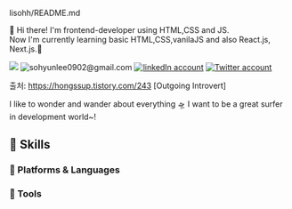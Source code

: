 lisohh/README.md

<!--
**lisohh/lisohh** is a ✨ _special_ ✨ repository because its `README.md` (this file) appears on your GitHub profile.

Here are some ideas to get you started:

- 🔭 I’m currently working on ...
- 🌱 I’m currently learning ...
- 👯 I’m looking to collaborate on ...
- 🤔 I’m looking for help with ...
- 💬 Ask me about ...
- 📫 How to reach me: ...
- 😄 Pronouns: ...
- ⚡ Fun fact: ...
-->

👋 Hi there! I'm frontend-developer using HTML,CSS and JS.<br>
Now I'm currently learning basic HTML,CSS,vanilaJS and also React.js, Next.js.🌱

<a href="https://lisohh-blog-lisohh.vercel.app/"><img src="https://img.shields.io/badge/-%E2%9D%8B%20blogs-brightgreen"/></a>
<img alt="sohyunlee0902@gmail.com"  src="https://img.shields.io/badge/Gmail-EA4335?style=flat-square&logo=Gmail&logoColor=white"/>
<a href="https://www.linkedin.com/in/sohyun-lee-601092183/"><img alt="linkedIn account"  src="https://img.shields.io/badge/LinkedIn-0A66C2?style=flat-square&logo=LinkedIn&logoColor=white"/></a>
<a href="https://twitter.com/keia_oli"><img alt="Twitter account" src="https://img.shields.io/badge/Twitter-1DA1F2?style=flat-square&logo=LinkedIn&logoColor=white"/></a>

출처: https://hongssup.tistory.com/243 [Outgoing Introvert]

I like to wonder and wander about everything 🛸
I want to be a great surfer in development world~!


## 🔑 Skills

### 📡 Platforms & Languages


### 🔫 Tools


